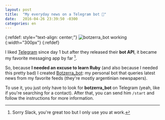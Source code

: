 ```yaml
---
layout: post
title:  "My everyday news on a Telegram bot 🤖"
date:   2016-04-26 23:39:50 -0300
categories: en
---
```

{:refdef: style="text-align: center;"}
![botzerra_bot working]({{site.url}}/assets/telegram_bot.png){:width="300px"}
{:refdef}

I liked [Telegram](https://telegram.org) since day 1 but after they released
their **bot API**, it became my favorite messaging app by far [^1].

So, because **I needed an excuse to learn Ruby** (and also because I needed this
pretty bad) I created [Botzerra_bot](http://telegram.me/botzerra_bot):
my personal bot that queries latest news from my favorite feeds (they're
mostly argentinian newspapers).

To use it, you just only have to look for **botzerra_bot** on Telegram (yeah,
like if you're searching for a contact). After that, you can send him `/start`
and follow the instructions for more information.

[^1]: Sorry Slack, you're great too but I only use you at work.
